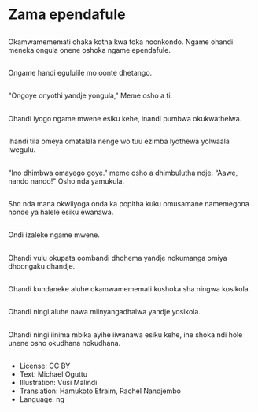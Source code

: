 # Zama ependafule

##
Okamwamememati ohaka kotha kwa toka noonkondo. Ngame ohandi meneka ongula onene oshoka ngame ependafule.

##
Ongame handi egululile mo oonte dhetango.

##
"Ongoye onyothi yandje yongula," Meme osho a ti.

##
Ohandi iyogo ngame mwene esiku kehe, inandi pumbwa okukwathelwa.

##
Ihandi tila omeya omatalala nenge wo tuu ezimba lyothewa yolwaala lwegulu.

##
"Ino dhimbwa omayego goye." meme osho a dhimbulutha ndje. “Aawe, nando nando!" Osho nda yamukula.

##
Sho nda mana okwiiyoga onda ka popitha kuku omusamane namemegona nonde ya halele esiku ewanawa.

##
Ondi izaleke ngame mwene.

##
Ohandi vulu okupata oombandi dhohema yandje nokumanga omiya dhoongaku dhandje.

##
Ohandi kundaneke aluhe okamwamememati kushoka sha ningwa kosikola.

##
Ohandi ningi aluhe nawa miinyangadhalwa yandje yosikola.

##
Ohandi ningi iinima mbika ayihe iiwanawa esiku kehe, ihe shoka ndi hole unene osho okudhana nokudhana.

##
* License: CC BY
* Text: Michael Oguttu
* Illustration: Vusi Malindi
* Translation: Hamukoto Efraim, Rachel Nandjembo
* Language: ng
